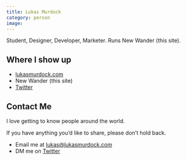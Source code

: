 ```yaml
---
title: Lukas Murdock
category: person
image: 
---
```


Student, Designer, Developer, Marketer. Runs New Wander (this site).

## Where I show up
- [lukasmurdock.com](https://lukasmurdock.com/)
- New Wander (this site)
- [Twitter](https://twitter.com/MurdockLukas)

## Contact Me
I love getting to know people around the world.

If you have anything you’d like to share, please don’t hold back.

- Email me at lukas@lukasmurdock.com
- DM me on [Twitter](https://twitter.com/MurdockLukas)
